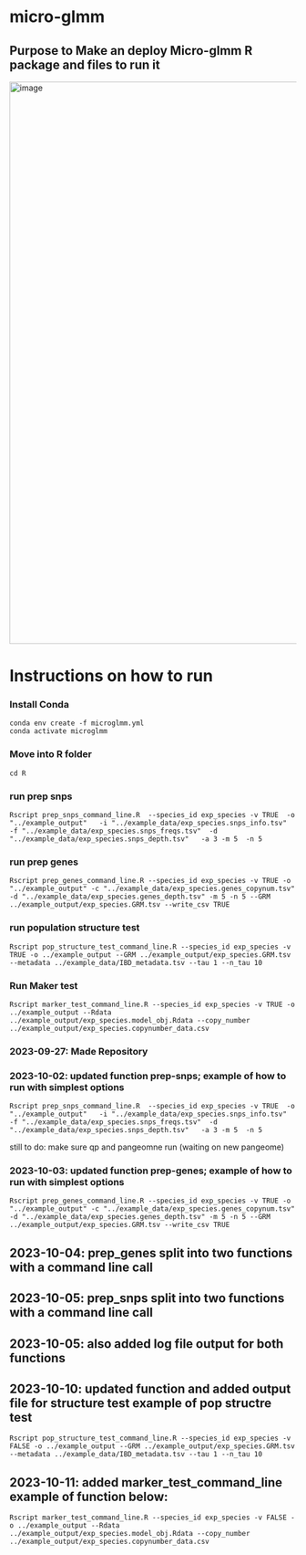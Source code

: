# micro-glmm
## Purpose to Make an deploy Micro-glmm R package and files to run it
<img width="985" alt="image" src="https://github.com/miriam-goldman/micro-glmm/assets/46382670/7f1fde4b-7439-4c0c-a99d-bcba26fbe5f3">

# Instructions on how to run
### Install Conda
```
conda env create -f microglmm.yml
conda activate microglmm
```
### Move into R folder

```
cd R
```
### run prep snps
```
Rscript prep_snps_command_line.R  --species_id exp_species -v TRUE  -o "../example_output"   -i "../example_data/exp_species.snps_info.tsv"   -f "../example_data/exp_species.snps_freqs.tsv"  -d "../example_data/exp_species.snps_depth.tsv"   -a 3 -m 5  -n 5   
 ```
### run prep genes

```
Rscript prep_genes_command_line.R --species_id exp_species -v TRUE -o "../example_output" -c "../example_data/exp_species.genes_copynum.tsv" -d "../example_data/exp_species.genes_depth.tsv" -m 5 -n 5 --GRM ../example_output/exp_species.GRM.tsv --write_csv TRUE
 ```
### run population structure test

```
Rscript pop_structure_test_command_line.R --species_id exp_species -v TRUE -o ../example_output --GRM ../example_output/exp_species.GRM.tsv --metadata ../example_data/IBD_metadata.tsv --tau 1 --n_tau 10

```

### Run Maker test

```
Rscript marker_test_command_line.R --species_id exp_species -v TRUE -o ../example_output --Rdata ../example_output/exp_species.model_obj.Rdata --copy_number ../example_output/exp_species.copynumber_data.csv

```




### 2023-09-27: Made Repository
### 2023-10-02: updated function prep-snps; example of how to run with simplest options
```
Rscript prep_snps_command_line.R  --species_id exp_species -v TRUE  -o "../example_output"   -i "../example_data/exp_species.snps_info.tsv"   -f "../example_data/exp_species.snps_freqs.tsv"  -d "../example_data/exp_species.snps_depth.tsv"   -a 3 -m 5  -n 5   
 ```
 still to do: make sure qp and pangeomne run (waiting on new pangeome)
 
 ### 2023-10-03: updated function prep-genes; example of how to run with simplest options
```
Rscript prep_genes_command_line.R --species_id exp_species -v TRUE -o "../example_output" -c "../example_data/exp_species.genes_copynum.tsv" -d "../example_data/exp_species.genes_depth.tsv" -m 5 -n 5 --GRM ../example_output/exp_species.GRM.tsv --write_csv TRUE
 ```

## 2023-10-04: prep_genes split into two functions with a command line call
## 2023-10-05: prep_snps split into two functions with a command line call
## 2023-10-05: also added log file output for both functions
## 2023-10-10: updated function and added output file for structure test example of pop structre test 
```
Rscript pop_structure_test_command_line.R --species_id exp_species -v FALSE -o ../example_output --GRM ../example_output/exp_species.GRM.tsv --metadata ../example_data/IBD_metadata.tsv --tau 1 --n_tau 10

```

## 2023-10-11: added marker_test_command_line example of function below:
```
Rscript marker_test_command_line.R --species_id exp_species -v FALSE -o ../example_output --Rdata ../example_output/exp_species.model_obj.Rdata --copy_number ../example_output/exp_species.copynumber_data.csv

```
